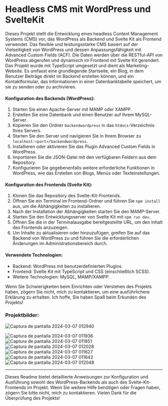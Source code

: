<h1> Headless CMS mit WordPress und SvelteKit </h1>

Dieses Projekt stellt die Entwicklung eines headless Content Management Systems (CMS) vor, das WordPress als Backend und Svelte Kit als Frontend verwendet.
Das flexible und leistungsstarke CMS basiert auf der Vielseitigkeit von WordPress und dessen Anpassungsfähigkeit mit Advanced Custom Fields (ACF).
Die Daten werden über die RESTful-API von WordPress abgerufen und dynamisch im Frontend mit Svelte Kit gerendert. Das Projekt wurde mit TypeScript umgesetzt und dient als Marketing-Website. 
Es umfasst eine grundlegende Startseite, ein Blog, in dem Benutzer Beiträge direkt im Backend erstellen können, und ein Kontaktformular, das Informationen in einer Datenbanktabelle speichert, um sie zu senden oder zu archivieren.

#### Konfiguration des Backends (WordPress):

1. Starten Sie einen Apache-Server mit MAMP oder XAMPP.
2. Erstellen Sie eine Datenbank und einen Benutzer auf Ihrem MySQL-Server.
3. Kopieren Sie den Ordner `backendwordpress` in das `htdocs`-Verzeichnis Ihres Servers.
4. Starten Sie den Server und navigieren Sie in Ihrem Browser zu `localhost:<port>/backendwordpress`.
5. Installieren oder aktivieren Sie das Plugin Advanced Custom Fields in WordPress.
6. Importieren Sie die JSON-Datei mit den verfügbaren Feldern aus dem Repository.
7. Konfigurieren Sie gegebenenfalls weitere erforderliche Funktionen in WordPress, wie das Erstellen von Blogs, Menüs oder Texteinstellungen.

#### Konfiguration des Frontends (Svelte Kit):

1. Klonen Sie das Repository des Svelte-Kit-Frontends.
2. Öffnen Sie ein Terminal im Frontend-Ordner und führen Sie `npm install` aus, um die Abhängigkeiten zu installieren.
3. Nach der Installation der Abhängigkeiten starten Sie den MAMP-Server.
4. Starten Sie den Entwicklungsserver von Svelte Kit mit `npm run dev`.
5. Öffnen Sie die in der Terminalausgabe bereitgestellte URL, um den Inhalt des Frontends anzuzeigen.
6. Um Inhalte zu aktualisieren oder hinzuzufügen, greifen Sie auf das Backend von WordPress zu und führen Sie die erforderlichen Änderungen im Administrationsbereich durch.

#### Verwendete Technologien:

- Backend: WordPress mit benutzerdefinierten Plugins.
- Frontend: Svelte Kit mit TypeScript und CSS (einschließlich SCSS).
- Weitere Technologien: MySQL, MAMP/XAMPP.

Wenn Sie Schwierigkeiten beim Einrichten oder Verstehen des Projekts haben, zögern Sie nicht, mich zu kontaktieren, um eine ausführlichere Erklärung zu erhalten. Ich hoffe, Sie haben Spaß beim Erkunden des Projekts!

### Projektbilder:

![Captura de pantalla 2024-03-07 012940](https://github.com/kyleakaly/Entwicklung-eines-Headless-CMS-mit-WordPress-und-Svelte-Kit/assets/101314155/157b7a97-1c09-4437-92af-32c2339c3d30)

![Captura de pantalla 2024-03-07 011936](https://github.com/kyleakaly/Entwicklung-eines-Headless-CMS-mit-WordPress-und-Svelte-Kit/assets/101314155/82952080-e958-4339-93d7-1a9df0b0bc78)
![Captura de pantalla 2024-03-07 011851](https://github.com/kyleakaly/Entwicklung-eines-Headless-CMS-mit-WordPress-und-Svelte-Kit/assets/101314155/bb5bf968-a36c-4849-9920-991b675542d1) 
![Captura de pantalla 2024-03-07 012028](https://github.com/kyleakaly/Entwicklung-eines-Headless-CMS-mit-WordPress-und-Svelte-Kit/assets/101314155/6c90215f-3268-41de-909c-1763e5ac2237)
![Captura de pantalla 2024-03-07 011627](https://github.com/kyleakaly/Entwicklung-eines-Headless-CMS-mit-WordPress-und-Svelte-Kit/assets/101314155/f5fb8b2f-ed00-4849-bd96-a6f4561399fb)
![Captura de pantalla 2024-03-07 011642](https://github.com/kyleakaly/Entwicklung-eines-Headless-CMS-mit-WordPress-und-Svelte-Kit/assets/101314155/ffbc84e8-e532-4921-b0dd-c942ed65185d) ![Captura de pantalla 2024-03-07 012048](https://github.com/kyleakaly/Entwicklung-eines-Headless-CMS-mit-WordPress-und-Svelte-Kit/assets/101314155/34ee4182-49d2-4c8f-a1d4-04f2f9894d54)



---

Dieses Readme bietet detaillierte Anweisungen zur Konfiguration und Ausführung sowohl des WordPress-Backends als auch des Svelte-Kit-Frontends im Projekt. Wenn Sie weitere Hilfe benötigen oder Fragen haben, zögern Sie bitte nicht, mich zu kontaktieren. Vielen Dank für die Überprüfung des Projekts!
